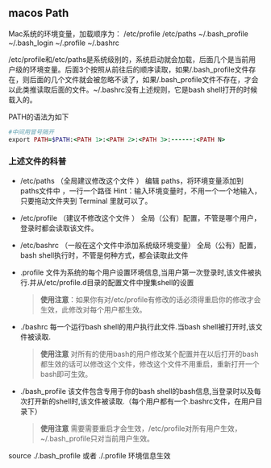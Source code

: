 ## macos Path

Mac系统的环境变量，加载顺序为：
 /etc/profile /etc/paths ~/.bash_profile ~/.bash_login ~/.profile ~/.bashrc

/etc/profile和/etc/paths是系统级别的，系统启动就会加载，后面几个是当前用户级的环境变量。后面3个按照从前往后的顺序读取，如果/.bash_profile文件存在，则后面的几个文件就会被忽略不读了，如果/.bash_profile文件不存在，才会以此类推读取后面的文件。~/.bashrc没有上述规则，它是bash shell打开的时候载入的。

PATH的语法为如下

```ruby
#中间用冒号隔开
export PATH=$PATH:<PATH 1>:<PATH 2>:<PATH 3>:------:<PATH N>
```



### 上述文件的科普

- /etc/paths （全局建议修改这个文件 ）
   编辑 paths，将环境变量添加到 paths文件中 ，一行一个路径
   Hint：输入环境变量时，不用一个一个地输入，只要拖动文件夹到 Terminal 里就可以了。
- /etc/profile （建议不修改这个文件 ）
   全局（公有）配置，不管是哪个用户，登录时都会读取该文件。
- /etc/bashrc （一般在这个文件中添加系统级环境变量）
   全局（公有）配置，bash shell执行时，不管是何种方式，都会读取此文件
- .profile 文件为系统的每个用户设置环境信息,当用户第一次登录时,该文件被执行.并从/etc/profile.d目录的配置文件中搜集shell的设置
   
   > **使用注意**：如果你有对/etc/profile有修改的话必须得重启你的修改才会生效，此修改对每个用户都生效。
- ./bashrc 每一个运行bash shell的用户执行此文件.当bash shell被打开时,该文件被读取.
   
   > **使用注意** 对所有的使用bash的用户修改某个配置并在以后打开的bash都生效的话可以修改这个文件，修改这个文件不用重启，重新打开一个bash即可生效。
- ./bash_profile 该文件包含专用于你的bash shell的bash信息,当登录时以及每次打开新的shell时,该文件被读取.（每个用户都有一个.bashrc文件，在用户目录下）
   
   > **使用注意** 需要需要重启才会生效，/etc/profile对所有用户生效，~/.bash_profile只对当前用户生效。



source ./.bash_profile 或者 ./.profile 环境信息生效


